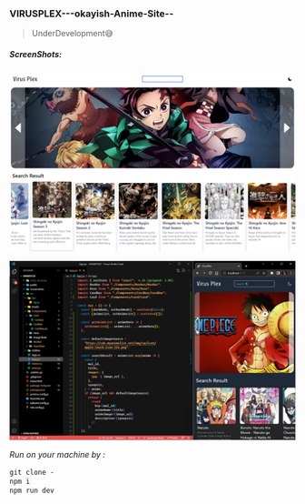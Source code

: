 ### VIRUSPLEX---okayish-Anime-Site--

>UnderDevelopment😅

##### ScreenShots:

![First](/Screenshots/1.png)

![second](/Screenshots/2.png)


*Run on your machine by :*

    git clone -
    npm i
    npm run dev